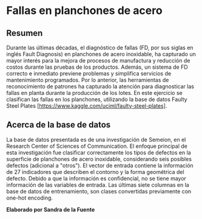 # Fallas en planchones de acero

## Resumen

Durante las últimas décadas, el diagnóstico de fallas (FD, por sus siglas en inglés Fault Diagnosis) en planchones de acero inoxidable, ha capturado un mayor interés para la mejora de procesos de manufactura y reducción de costos durante las pruebas de los productos. Además, un sistema de FD correcto e inmediato previene problemas y simplifica servicios de mantenimiento programados. Por lo anterior, las herramientas de reconocimiento de patrones ha capturado la atención para diagnosticar las fallas en planta durante la producción de los lotes. En este ejercicio se clasifican las fallas en los planchones, utilizando la base de datos Faulty Steel Plates [https://www.kaggle.com/uciml/faulty-steel-plates].

## Acerca de la base de datos

La base de datos presentada es de una investigación de Semeion, en el Research Center of Sciences of Communication. El enfoque principal de esta investigación fue clasificar correctamente los tipos de defectos en la superficie de planchones de acero inoxidable, considerando seis posibles defectos (adicional a "otros"). El vector de entrada contiene la información de 27 indicadores que describen el contorno y la forma geométrica del defecto. Debido a que la información es confidencial, no se tiene mayor información de las variables de entrada. Las últimas siete columnas en la base de datos de entrenamiento, son clases convertidas previamente con one-hot encoding. 



**Elaborado por Sandra de la Fuente**


